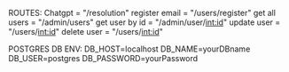 ROUTES:
Chatgpt = "/resolution"
register email = "/users/register"
get all users = "/admin/users"
get user by id = "/admin/user/<int:id>"
update user = "/users/<int:id>"
delete user = "/users/<int:id>"

POSTGRES DB ENV:
DB_HOST=localhost
DB_NAME=yourDBname
DB_USER=postgres
DB_PASSWORD=yourPassword
